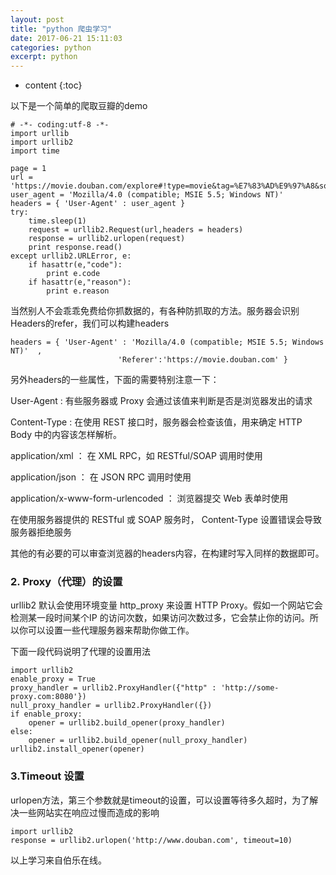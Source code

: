 ```yaml
---
layout: post
title: "python 爬虫学习"
date: 2017-06-21 15:11:03
categories: python
excerpt: python
---
```


* content
{:toc}

以下是一个简单的爬取豆瓣的demo

	# -*- coding:utf-8 -*-
	import urllib
	import urllib2
	import time
	
	page = 1
	url = 'https://movie.douban.com/explore#!type=movie&tag=%E7%83%AD%E9%97%A8&sort=rank&page_limit=20&page_start=40'
	user_agent = 'Mozilla/4.0 (compatible; MSIE 5.5; Windows NT)'
	headers = { 'User-Agent' : user_agent }
	try:
	    time.sleep(1)
	    request = urllib2.Request(url,headers = headers)
	    response = urllib2.urlopen(request)
	    print response.read()
	except urllib2.URLError, e:
	    if hasattr(e,"code"):
	        print e.code
	    if hasattr(e,"reason"):
	        print e.reason

当然别人不会乖乖免费给你抓数据的，有各种防抓取的方法。服务器会识别Headers的refer，我们可以构建headers

	headers = { 'User-Agent' : 'Mozilla/4.0 (compatible; MSIE 5.5; Windows NT)'  ,
	                        'Referer':'https://movie.douban.com' }

另外headers的一些属性，下面的需要特别注意一下：

User-Agent : 有些服务器或 Proxy 会通过该值来判断是否是浏览器发出的请求

Content-Type : 在使用 REST 接口时，服务器会检查该值，用来确定 HTTP Body 中的内容该怎样解析。

application/xml ： 在 XML RPC，如 RESTful/SOAP 调用时使用


application/json ： 在 JSON RPC 调用时使用

application/x-www-form-urlencoded ： 浏览器提交 Web 表单时使用

在使用服务器提供的 RESTful 或 SOAP 服务时， Content-Type 设置错误会导致服务器拒绝服务

其他的有必要的可以审查浏览器的headers内容，在构建时写入同样的数据即可。

### 2. Proxy（代理）的设置

urllib2 默认会使用环境变量 http_proxy 来设置 HTTP Proxy。假如一个网站它会检测某一段时间某个IP 的访问次数，如果访问次数过多，它会禁止你的访问。所以你可以设置一些代理服务器来帮助你做工作。

下面一段代码说明了代理的设置用法

	import urllib2
	enable_proxy = True
	proxy_handler = urllib2.ProxyHandler({"http" : 'http://some-proxy.com:8080'})
	null_proxy_handler = urllib2.ProxyHandler({})
	if enable_proxy:
	    opener = urllib2.build_opener(proxy_handler)
	else:
	    opener = urllib2.build_opener(null_proxy_handler)
	urllib2.install_opener(opener)

### 3.Timeout 设置

urlopen方法，第三个参数就是timeout的设置，可以设置等待多久超时，为了解决一些网站实在响应过慢而造成的影响

	import urllib2
	response = urllib2.urlopen('http://www.douban.com', timeout=10)

以上学习来自伯乐在线。


